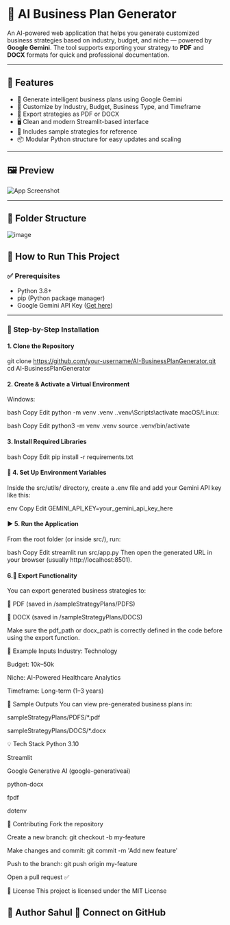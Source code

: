 # 🚀 AI Business Plan Generator

An AI-powered web application that helps you generate customized business strategies based on industry, budget, and niche — powered by **Google Gemini**. The tool supports exporting your strategy to **PDF** and **DOCX** formats for quick and professional documentation.

---

## 🌟 Features

- 🔮 Generate intelligent business plans using Google Gemini
- 🏢 Customize by Industry, Budget, Business Type, and Timeframe
- 📄 Export strategies as PDF or DOCX
- 🖥️ Clean and modern Streamlit-based interface
- 📁 Includes sample strategies for reference
- 📦 Modular Python structure for easy updates and scaling

---

## 🖼️ Preview

![App Screenshot](./preview.png) <!-- Replace with actual image path if needed -->

---

## 📂 Folder Structure
![image](https://github.com/user-attachments/assets/95ef5a26-a50a-41f1-ad3c-a269b7c650af)

## 🚀 How to Run This Project

### ✅ Prerequisites

- Python 3.8+
- pip (Python package manager)
- Google Gemini API Key ([Get here](https://ai.google.dev/))

---

### 🔧 Step-by-Step Installation

#### 1. Clone the Repository

git clone https://github.com/your-username/AI-BusinessPlanGenerator.git
cd AI-BusinessPlanGenerator

#### 2. Create & Activate a Virtual Environment
Windows:

bash
Copy
Edit
python -m venv .venv
.\.venv\Scripts\activate
macOS/Linux:

bash
Copy
Edit
python3 -m venv .venv
source .venv/bin/activate

#### 3. Install Required Libraries
bash
Copy
Edit
pip install -r requirements.txt

#### 🔐 4. Set Up Environment Variables
Inside the src/utils/ directory, create a .env file and add your Gemini API key like this:

env
Copy
Edit
GEMINI_API_KEY=your_gemini_api_key_here


#### ▶️ 5. Run the Application
From the root folder (or inside src/), run:

bash
Copy
Edit
streamlit run src/app.py
Then open the generated URL in your browser (usually http://localhost:8501).

#### 6.📝 Export Functionality
You can export generated business strategies to:

📄 PDF (saved in /sampleStrategyPlans/PDFS)

📄 DOCX (saved in /sampleStrategyPlans/DOCS)

Make sure the pdf_path or docx_path is correctly defined in the code before using the export function.

🧪 Example Inputs
Industry: Technology

Budget: $10k–$50k

Niche: AI-Powered Healthcare Analytics

Timeframe: Long-term (1–3 years)

📁 Sample Outputs
You can view pre-generated business plans in:

sampleStrategyPlans/PDFS/*.pdf

sampleStrategyPlans/DOCS/*.docx

💡 Tech Stack
Python 3.10

Streamlit

Google Generative AI (google-generativeai)

python-docx

fpdf

dotenv

🤝 Contributing
Fork the repository

Create a new branch: git checkout -b my-feature

Make changes and commit: git commit -m 'Add new feature'

Push to the branch: git push origin my-feature

Open a pull request ✅

📄 License
This project is licensed under the MIT License

👤 Author
Sahul
📧 Connect on GitHub
---
